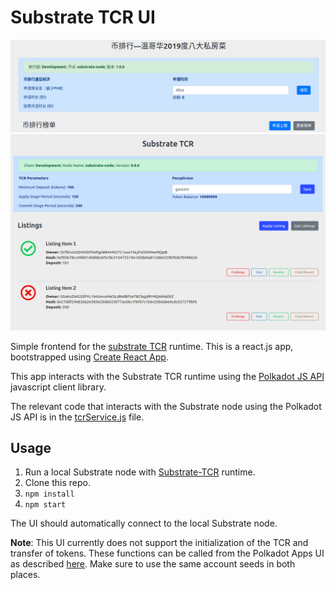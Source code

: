 # Substrate TCR UI

![tcr-ui-screenshot](./img/币排行截图)
![tcr-ui-screenshot](./img/tcr-ui.png)

Simple frontend for the [substrate TCR](https://github.com/gautamdhameja/substrate-tcr) runtime. This is a react.js app, bootstrapped using [Create React App](https://github.com/facebook/create-react-app).

This app interacts with the Substrate TCR runtime using the [Polkadot JS API](https://github.com/polkadot-js/api) javascript client library.

The relevant code that interacts with the Substrate node using the Polkadot JS API is in the [tcrService.js](./src/services/tcrService.js) file.

## Usage

1. Run a local Substrate node with [Substrate-TCR](https://github.com/gautamdhameja/substrate-tcr) runtime.
1. Clone this repo.
1. `npm install`
1. `npm start`

The UI should automatically connect to the local Substrate node.

**Note**: This UI currently does not support the initialization of the TCR and transfer of tokens. These functions can be called from the Polkadot Apps UI as described [here](https://github.com/gautamdhameja/substrate-tcr/wiki/How-to-test-the-TCR-runtime-using-Polkadot-Apps-Portal#step-1-initialize-the-tcr). Make sure to use the same account seeds in both places.
